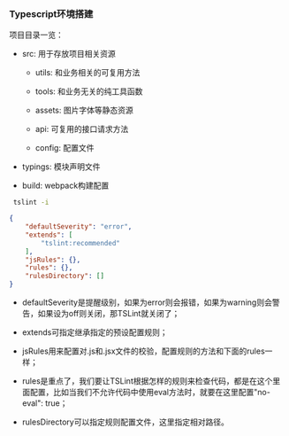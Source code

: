 ### Typescript环境搭建

项目目录一览：

 - src: 用于存放项目相关资源

    - utils: 和业务相关的可复用方法

    - tools: 和业务无关的纯工具函数

    - assets: 图片字体等静态资源

    - api: 可复用的接口请求方法

    - config: 配置文件

 - typings: 模块声明文件

 - build: webpack构建配置

```bash
 tslint -i
```

```JSON
{
    "defaultSeverity": "error",
    "extends": [
        "tslint:recommended"
    ],
    "jsRules": {},
    "rules": {},
    "rulesDirectory": []
}
```

 - defaultSeverity是提醒级别，如果为error则会报错，如果为warning则会警告，如果设为off则关闭，那TSLint就关闭了；
 
 - extends可指定继承指定的预设配置规则；
 
 - jsRules用来配置对.js和.jsx文件的校验，配置规则的方法和下面的rules一样；
 
 - rules是重点了，我们要让TSLint根据怎样的规则来检查代码，都是在这个里面配置，比如当我们不允许代码中使用eval方法时，就要在这里配置"no-eval": true；
 
 - rulesDirectory可以指定规则配置文件，这里指定相对路径。